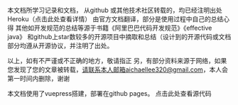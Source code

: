 #
本文档所学习记录和文档，
从github 或其他技术社区转载的，均已经注明出处
Heroku（点击此处查看详情） 由官方文档翻译，部分是使用过程中自己的总结心得
其他如开发规范的总结等源于书籍《阿里巴巴代码开发规范》《effective java》 和github上star数较多的开源项目中摘取和总结（设计到的开源代码或文档部分均遵从开源协议，并注明了出处。

以上，如有不严谨或不正确的地方，敬请指正
另，有部分资料来源于网络，如果您发现了您的文章被转载，请联系本人邮箱aichaellee320@gmail.com，本人会第一时间内删除，谢谢

本文档使用了vuepress搭建，部署在github pages。
点击此处查看源代码